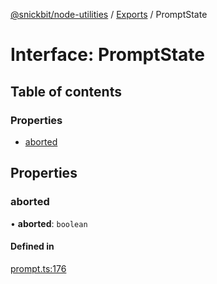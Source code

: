 [@snickbit/node-utilities](../README.md) / [Exports](../modules.md) / PromptState

# Interface: PromptState

## Table of contents

### Properties

- [aborted](PromptState.md#aborted)

## Properties

### aborted

• **aborted**: `boolean`

#### Defined in

[prompt.ts:176](https://github.com/snickbit/snickbit.js/blob/166d3ad/packages/node-utilities/src/prompt.ts#L176)

